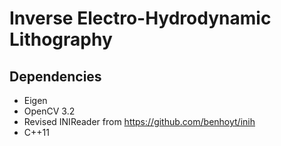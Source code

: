 # Inverse Electro-Hydrodynamic Lithography

## Dependencies

* Eigen
* OpenCV 3.2
* Revised INIReader from https://github.com/benhoyt/inih
* C++11

